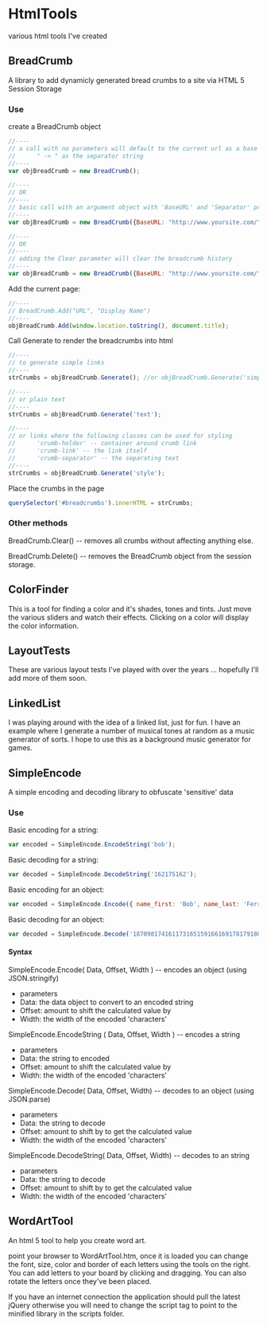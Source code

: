 # HtmlTools #

various html tools I've created


## BreadCrumb ##

A library to add dynamicly generated bread crumbs to a site via HTML 5 Session Storage

### Use ###

create a BreadCrumb object

```javascript
//----
// a call with no parameters will default to the current url as a base url and 
//      " -> " as the separator string
//----
var objBreadCrumb = new BreadCrumb();

//----
// OR
//----
// basic call with an argument object with 'BaseURL' and 'Separator' properties
//----
var objBreadCrumb = new BreadCrumb({BaseURL: "http://www.yoursite.com/", Separator: " -> "});

//----
// OR
//----
// adding the Clear parameter will clear the breadcrumb history
//----
var objBreadCrumb = new BreadCrumb({BaseURL: "http://www.yoursite.com/", Separator: " -> ", Clear: true});
```

Add the current page:

```javascript
//----
// BreadCrumb.Add("URL", "Display Name")
//----
objBreadCrumb.Add(window.location.toString(), document.title);
```

Call Generate to render the breadcrumbs into html

```javascript
//----
// to generate simple links
//----
strCrumbs = objBreadCrumb.Generate(); //or objBreadCrumb.Generate('simple')

//----
// or plain text
//----
strCrumbs = objBreadCrumb.Generate('text');

//----
// or links where the following classes can be used for styling
//      'crumb-holder' -- container around crumb link
//      'crumb-link' -- the link itself
//      'crumb-separator' -- the separating text
//----
strCrumbs = objBreadCrumb.Generate('style');
```

Place the crumbs in the page

```javascript
querySelector('#breadcrumbs').innerHTML = strCrumbs;
```

### Other methods ###

BreadCrumb.Clear() -- removes all crumbs without affecting anything else.

BreadCrumb.Delete() -- removes the BreadCrumb object from the session storage.


## ColorFinder ##

This is a tool for finding a color and it's shades, tones and tints.  Just move 
the various sliders and watch their effects.  Clicking on a color will display 
the color information.


## LayoutTests ##

These are various layout tests I've played with over the years ... hopefully 
I'll add more of them soon.


## LinkedList ##

I was playing around with the idea of a linked list, just for fun.  I have an 
example where I generate a number of musical tones at random as a music 
generator of sorts.  I hope to use this as a background music generator for 
games.


## SimpleEncode ##

A simple encoding and decoding library to obfuscate 'sensitive' data

### Use ###

Basic encoding for a string:

```javascript
var encoded = SimpleEncode.EncodeString('bob');
```

Basic decoding for a string:

```javascript
var decoded = SimpleEncode.DecodeString('162175162');
```

Basic encoding for an object:

```javascript
var encoded = SimpleEncode.Encode({ name_first: 'Bob', name_last: 'Ferrapples' });
```

Basic decoding for an object:

```javascript
var decoded = SimpleEncode.Decode('187098174161173165159166169178179180098122098130175162098108098174161173165159172161179180098122098134165178178161176176172165179098189');
```

#### Syntax ####

SimpleEncode.Encode( Data, Offset, Width ) -- encodes an object (using JSON.stringify)
 - parameters
  - Data: the data object to convert to an encoded string
  - Offset: amount to shift the calculated value by
  - Width: the width of the encoded 'characters'

SimpleEncode.EncodeString ( Data, Offset, Width ) -- encodes a string
 - parameters
  - Data: the string to encoded
  - Offset: amount to shift the calculated value by
  - Width: the width of the encoded 'characters'

SimpleEncode.Decode( Data, Offset, Width) -- decodes to an object (using JSON.parse)
 - parameters
  - Data: the string to decode
  - Offset: amount to shift by to get the calculated value
  - Width: the width of the encoded 'characters'

SimpleEncode.DecodeString( Data, Offset, Width) -- decodes to an string
 - parameters
  - Data: the string to decode
  - Offset: amount to shift by to get the calculated value
  - Width: the width of the encoded 'characters'


## WordArtTool ##

An html 5 tool to help you create word art.

point your browser to WordArtTool.htm, once it is loaded you can change the 
font, size, color and border of each letters using the tools on the right.  You 
can add letters to your board by clicking and dragging.  You can also rotate 
the letters once they've been placed.

If you have an internet connection the application should pull the latest jQuery
otherwise you will need to change the script tag to point to the minified 
library in the scripts folder.
